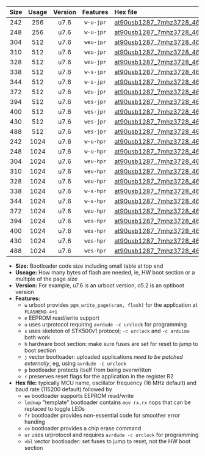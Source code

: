 |Size|Usage|Version|Features|Hex file|
|:-:|:-:|:-:|:-:|:--|
|242|256|u7.6|`w-u-jpr`|[at90usb1287_7mhz3728_460800bps_ur_vbl.hex](https://raw.githubusercontent.com/stefanrueger/urboot/main//at90usb1287_7mhz3728_460800bps_ur_vbl.hex)|
|248|256|u7.6|`w-u-jpr`|[at90usb1287_7mhz3728_460800bps_lednop_ur_vbl.hex](https://raw.githubusercontent.com/stefanrueger/urboot/main//at90usb1287_7mhz3728_460800bps_lednop_ur_vbl.hex)|
|304|512|u7.6|`weu-jpr`|[at90usb1287_7mhz3728_460800bps_ee_ur_vbl.hex](https://raw.githubusercontent.com/stefanrueger/urboot/main//at90usb1287_7mhz3728_460800bps_ee_ur_vbl.hex)|
|310|512|u7.6|`weu-jpr`|[at90usb1287_7mhz3728_460800bps_ee_lednop_ur_vbl.hex](https://raw.githubusercontent.com/stefanrueger/urboot/main//at90usb1287_7mhz3728_460800bps_ee_lednop_ur_vbl.hex)|
|328|512|u7.6|`weu-jpr`|[at90usb1287_7mhz3728_460800bps_ee_lednop_fr_ur_vbl.hex](https://raw.githubusercontent.com/stefanrueger/urboot/main//at90usb1287_7mhz3728_460800bps_ee_lednop_fr_ur_vbl.hex)|
|338|512|u7.6|`w-s-jpr`|[at90usb1287_7mhz3728_460800bps_vbl.hex](https://raw.githubusercontent.com/stefanrueger/urboot/main//at90usb1287_7mhz3728_460800bps_vbl.hex)|
|344|512|u7.6|`w-s-jpr`|[at90usb1287_7mhz3728_460800bps_lednop_vbl.hex](https://raw.githubusercontent.com/stefanrueger/urboot/main//at90usb1287_7mhz3728_460800bps_lednop_vbl.hex)|
|372|512|u7.6|`weu-jpr`|[at90usb1287_7mhz3728_460800bps_ee_lednop_fr_ce_ur_vbl.hex](https://raw.githubusercontent.com/stefanrueger/urboot/main//at90usb1287_7mhz3728_460800bps_ee_lednop_fr_ce_ur_vbl.hex)|
|394|512|u7.6|`wes-jpr`|[at90usb1287_7mhz3728_460800bps_ee_vbl.hex](https://raw.githubusercontent.com/stefanrueger/urboot/main//at90usb1287_7mhz3728_460800bps_ee_vbl.hex)|
|400|512|u7.6|`wes-jpr`|[at90usb1287_7mhz3728_460800bps_ee_lednop_vbl.hex](https://raw.githubusercontent.com/stefanrueger/urboot/main//at90usb1287_7mhz3728_460800bps_ee_lednop_vbl.hex)|
|430|512|u7.6|`wes-jpr`|[at90usb1287_7mhz3728_460800bps_ee_lednop_fr_vbl.hex](https://raw.githubusercontent.com/stefanrueger/urboot/main//at90usb1287_7mhz3728_460800bps_ee_lednop_fr_vbl.hex)|
|488|512|u7.6|`wes-jpr`|[at90usb1287_7mhz3728_460800bps_ee_lednop_fr_ce_vbl.hex](https://raw.githubusercontent.com/stefanrueger/urboot/main//at90usb1287_7mhz3728_460800bps_ee_lednop_fr_ce_vbl.hex)|
|242|1024|u7.6|`w-u-hpr`|[at90usb1287_7mhz3728_460800bps_ur.hex](https://raw.githubusercontent.com/stefanrueger/urboot/main//at90usb1287_7mhz3728_460800bps_ur.hex)|
|248|1024|u7.6|`w-u-hpr`|[at90usb1287_7mhz3728_460800bps_lednop_ur.hex](https://raw.githubusercontent.com/stefanrueger/urboot/main//at90usb1287_7mhz3728_460800bps_lednop_ur.hex)|
|304|1024|u7.6|`weu-hpr`|[at90usb1287_7mhz3728_460800bps_ee_ur.hex](https://raw.githubusercontent.com/stefanrueger/urboot/main//at90usb1287_7mhz3728_460800bps_ee_ur.hex)|
|310|1024|u7.6|`weu-hpr`|[at90usb1287_7mhz3728_460800bps_ee_lednop_ur.hex](https://raw.githubusercontent.com/stefanrueger/urboot/main//at90usb1287_7mhz3728_460800bps_ee_lednop_ur.hex)|
|328|1024|u7.6|`weu-hpr`|[at90usb1287_7mhz3728_460800bps_ee_lednop_fr_ur.hex](https://raw.githubusercontent.com/stefanrueger/urboot/main//at90usb1287_7mhz3728_460800bps_ee_lednop_fr_ur.hex)|
|338|1024|u7.6|`w-s-hpr`|[at90usb1287_7mhz3728_460800bps.hex](https://raw.githubusercontent.com/stefanrueger/urboot/main//at90usb1287_7mhz3728_460800bps.hex)|
|344|1024|u7.6|`w-s-hpr`|[at90usb1287_7mhz3728_460800bps_lednop.hex](https://raw.githubusercontent.com/stefanrueger/urboot/main//at90usb1287_7mhz3728_460800bps_lednop.hex)|
|372|1024|u7.6|`weu-hpr`|[at90usb1287_7mhz3728_460800bps_ee_lednop_fr_ce_ur.hex](https://raw.githubusercontent.com/stefanrueger/urboot/main//at90usb1287_7mhz3728_460800bps_ee_lednop_fr_ce_ur.hex)|
|394|1024|u7.6|`wes-hpr`|[at90usb1287_7mhz3728_460800bps_ee.hex](https://raw.githubusercontent.com/stefanrueger/urboot/main//at90usb1287_7mhz3728_460800bps_ee.hex)|
|400|1024|u7.6|`wes-hpr`|[at90usb1287_7mhz3728_460800bps_ee_lednop.hex](https://raw.githubusercontent.com/stefanrueger/urboot/main//at90usb1287_7mhz3728_460800bps_ee_lednop.hex)|
|430|1024|u7.6|`wes-hpr`|[at90usb1287_7mhz3728_460800bps_ee_lednop_fr.hex](https://raw.githubusercontent.com/stefanrueger/urboot/main//at90usb1287_7mhz3728_460800bps_ee_lednop_fr.hex)|
|488|1024|u7.6|`wes-hpr`|[at90usb1287_7mhz3728_460800bps_ee_lednop_fr_ce.hex](https://raw.githubusercontent.com/stefanrueger/urboot/main//at90usb1287_7mhz3728_460800bps_ee_lednop_fr_ce.hex)|

- **Size:** Bootloader code size including small table at top end
- **Useage:** How many bytes of flash are needed, ie, HW boot section or a multiple of the page size
- **Version:** For example, u7.6 is an urboot version, o5.2 is an optiboot version
- **Features:**
  + `w` urboot provides `pgm_write_page(sram, flash)` for the application at `FLASHEND-4+1`
  + `e` EEPROM read/write support
  + `u` uses urprotocol requiring `avrdude -c urclock` for programming
  + `s` uses skeleton of STK500v1 protocol; `-c urclock` and `-c arduino` both work
  + `h` hardware boot section: make sure fuses are set for reset to jump to boot section
  + `j` vector bootloader: uploaded applications *need to be patched externally*, eg, using `avrdude -c urclock`
  + `p` bootloader protects itself from being overwritten
  + `r` preserves reset flags for the application in the register R2
- **Hex file:** typically MCU name, oscillator frequency (16 MHz default) and baud rate (115200 default) followed by
  + `ee` bootloader supports EEPROM read/write
  + `lednop` "template" bootloader contains `mov rx,rx` nops that can be replaced to toggle LEDs
  + `fr` bootloader provides non-essential code for smoother error handing
  + `ce` bootloader provides a chip erase command
  + `ur` uses urprotocol and requires `avrdude -c urclock` for programming
  + `vbl` vector bootloader: set fuses to jump to reset, not the HW boot section
